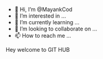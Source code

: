- 👋 Hi, I’m @MayankCod
- 👀 I’m interested in ...
- 🌱 I’m currently learning ...
- 💞️ I’m looking to collaborate on ...
- 📫 How to reach me ...

<!---
MayankCod/MayankCod is a ✨ special ✨ repository because its `README.md` (this file) appears on your GitHub profile.
You can click the Preview link to take a look at your changes.
--->

Hey welcome to GIT HUB

